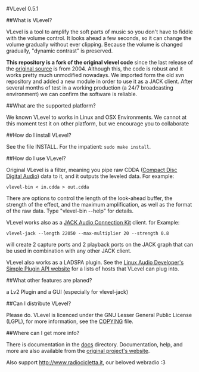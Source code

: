 #VLevel 0.5.1

##What is VLevel?

VLevel is a tool to amplify the soft parts of music so you don't
have to fiddle with the volume control.  It looks ahead a few
seconds, so it can change the volume gradually without ever
clipping. Because the volume is changed gradually, "dynamic
contrast" is preserved.

**This repository is a fork of the original vlevel code** since the
last release of the [original source](http://vlevel.sourceforge.net/)
is from 2004.  Although this, the code is robust and it works pretty
much unmodified nowadays. We imported form the old svn repository and
added a new module in order to use it as a JACK client. After several
months of test in a working production (a 24/7 broadcasting
environment) we can confirm the software is reliable.


##What are the supported platform?

We known VLevel to works in Linux and OSX Environments. We cannot at this moment 
test it on other platform, but we encourage you to collaborate

##How do I install VLevel?
  
See the file INSTALL.  For the impatient: `sudo make install`.

##How do I use VLevel?

Original VLevel is a filter, meaning you pipe raw CDDA
([Compact Disc Digital Audio](https://en.wikipedia.org/wiki/Compact_Disc_Digital_Audio))
data to it, and it outputs the leveled data.  For example:

    vlevel-bin < in.cdda > out.cdda

There are options to control the length of the look-ahead buffer,
the strength of the effect, and the maximum amplification, as well
as the format of the raw data.  Type "vlevel-bin --help" for
details.

VLevel works also as a
[JACK Audio Connection Kit](http://jackaudio.org/) client. for
Example:

    vlevel-jack --length 22050 --max-multiplier 20 --strength 0.8

will create 2 capture ports and 2 playback ports on the JACK graph
that can be used in combination with any other JACK client.

VLevel also works as a LADSPA plugin. See the
[Linux Audio Developer's Simple Plugin API website](http://www.ladspa.org/)
for a lists of hosts that VLevel can plug into.

##What other features are planed?

a Lv2 Plugin and a GUI (especially for vlevel-jack)

##Can I distribute VLevel?

Please do.  VLevel is licenced under the GNU Lesser General Public
License (LGPL), for more information, see the [COPYING](COPYING) file.

##Where can I get more info?

There is documentation in the [docs](docs/) directory. Documentation,
help, and more are also available from the
[original project's website](http://vlevel.sourceforge.net/).

Also support http://www.radiocicletta.it, our beloved webradio :3
